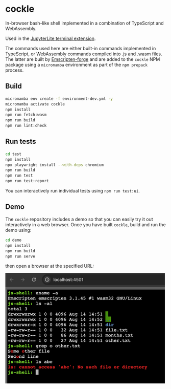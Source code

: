 # cockle

In-browser bash-like shell implemented in a combination of TypeScript and WebAssembly.

Used in the [JupyterLite terminal extension](https://github.com/jupyterlite/terminal).

The commands used here are either built-in commands implemented in TypeScript, or WebAssembly
commands compiled into .js and .wasm files. The latter are built by
[Emscripten-forge](https://emscripten-forge.org/) and are added to the `cockle` NPM package using
a `micromamba` environment as part of the `npm prepack` process.

Build
-----

```bash
micromamba env create -f environment-dev.yml -y
micromamba activate cockle
npm install
npm run fetch:wasm
npm run build
npm run lint:check
```

Run tests
---------

```bash
cd test
npm install
npx playwright install --with-deps chromium
npm run build
npm run test
npm run test:report
```

You can interactively run individual tests using `npm run test:ui`.

Demo
----

The `cockle` repository includes a demo so that you can easily try it out interactively in a web
browser.  Once you have built `cockle`, build and run the demo using:

```bash
cd demo
npm install
npm run build
npm run serve
```
then open a browser at the specified URL:

<img alt="Demo" src="demo.png" width="500px">
